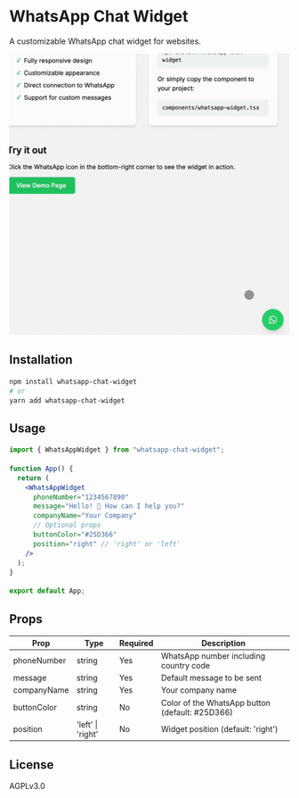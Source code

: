 # WhatsApp Chat Widget

A customizable WhatsApp chat widget for websites.

![Demo](./public/demo.gif)

## Installation

```bash
npm install whatsapp-chat-widget
# or
yarn add whatsapp-chat-widget
```

## Usage

```jsx
import { WhatsAppWidget } from "whatsapp-chat-widget";

function App() {
  return (
    <WhatsAppWidget
      phoneNumber="1234567890"
      message="Hello! 👋 How can I help you?"
      companyName="Your Company"
      // Optional props
      buttonColor="#25D366"
      position="right" // 'right' or 'left'
    />
  );
}

export default App;
```

## Props

| Prop        | Type              | Required | Description                                     |
| ----------- | ----------------- | -------- | ----------------------------------------------- |
| phoneNumber | string            | Yes      | WhatsApp number including country code          |
| message     | string            | Yes      | Default message to be sent                      |
| companyName | string            | Yes      | Your company name                               |
| buttonColor | string            | No       | Color of the WhatsApp button (default: #25D366) |
| position    | 'left' \| 'right' | No       | Widget position (default: 'right')              |

## License

AGPLv3.0
